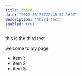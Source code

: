 ```yaml
---
title: third
date: "2022-06-27T22:40:32.169Z"
description: "third test"
enabled: true
---
```


this is the third test

welcome to my page


- item 1
- item 2
- item 3
